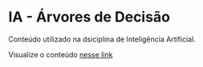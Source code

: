 # IA - Árvores de Decisão

Conteúdo utilizado na dsiciplina de Inteligência Artificial.

Visualize o conteúdo [nesse link](https://www.jeiks.net/arvore_decisao)

